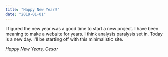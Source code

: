 ```yaml
---
title: "Happy New Year!"
date: "2019-01-01"
---
```


I figured the new year was a good time to start a new project.
I have been meaning to make a website for years. I think analysis paralysis set in.
Today is a new day. I'll be starting off with this minimalistic site.

*Happy New Years, Cesar*
